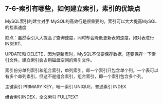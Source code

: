 ## 7-6-索引有哪些，如何建立索引，素引的优缺点

MySQL索引的建立对手 MySQL的高效行是很重要的，索引可以大大提高MySQL的检素速度

缺点：虽然索引大大提高了查询速度，同时却会降低更新表的速度，如对表进行 INSERT、

UPDATE和 DELETE，因为更新表时，MySQL不仅要保存数据，还要保存一下索引文件，建立索引会占用磁盘空间的索引文件。

索引份分单列索引和组合索引，单列索引，即一个索引只包含单个列，一个表可以有多个单列素引，但这不是组合素引，组合索引，即一个索引包含多个列。

主键索引 PRIMARY KEY，唯一索引 UNIQUE，普通素引 INDEX

组合索引INDEX，全文索引 FULLTEXT

